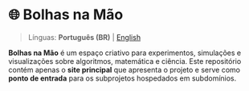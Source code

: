 # 🌐 Bolhas na Mão

> Línguas: **Português (BR)** | [English](README.en.md)

**Bolhas na Mão** é um espaço criativo para experimentos, simulações e visualizações sobre algoritmos, matemática e ciência.
Este repositório contém apenas o **site principal** que apresenta o projeto e serve como **ponto de entrada** para os subprojetos hospedados em subdomínios.
